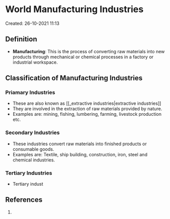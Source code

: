# World Manufacturing Industries 
Created: 26-10-2021 11:13

## Definition
* **Manufacturing**: This is the process of converting raw materials into new products through mechanical or chemical processes in a factory or industrial workspace.

## Classification of Manufacturing Industries
### Priamary Industries
* These are also known as [[_extractive industries|extractive industries]]
* They are involved in the extraction of raw materials provided by nature. 
* Examples are: mining, fishing, lumbering, farming, livestock production etc.

### Secondary Industries
* These industries convert raw materials into finished products or consumable goods.
* Examples are: Textile, ship building, construction, iron, steel and chemical industries.

### Tertiary Industries
* Tertiary indust

## References
1. 